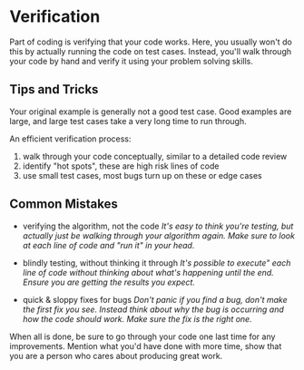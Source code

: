 # Verification

Part of coding is verifying that your code works. Here, you usually won't do this by actually running the code on test cases. Instead, you'll walk through your code by hand and verify it using your problem solving skills.

## Tips and Tricks

Your original example is generally not a good test case. Good examples are large, and large test cases take a very long time to run through.

An efficient verification process:

1. walk through your code conceptually, similar to a detailed code review
2. identify "hot spots", these are high risk lines of code
3. use small test cases, most bugs turn up on these or edge cases

## Common Mistakes

- verifying the algorithm, not the code
  _It's easy to think you're testing, but actually just be walking through your algorithm again. Make sure to look at each line of code and "run it" in your head._

- blindly testing, without thinking it through
  _It's possible to execute" each line of code without thinking about what's happening until the end. Ensure you are getting the results you expect._

- quick & sloppy fixes for bugs
  _Don't panic if you find a bug, don't make the first fix you see. Instead think about why the bug is occurring and how the code should work. Make sure the fix is the right one._

When all is done, be sure to go through your code one last time for any improvements. Mention what you'd have done with more time, show that you are a person who cares about producing great work.